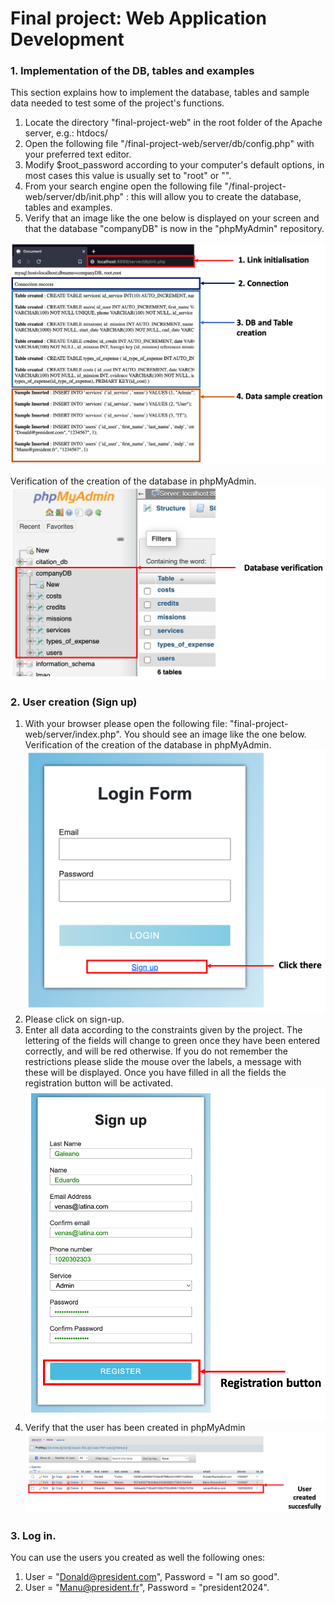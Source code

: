 # Final project: Web Application Development


### 1. Implementation of the DB, tables and examples

This section explains how to implement the database, tables and sample data needed to test some of the project's functions. 

1. Locate the directory "final-project-web" in the root folder of the Apache server, e.g.: htdocs/
2. Open the following file "/final-project-web/server/db/config.php" with your preferred text editor. 
3. Modify $root_password according to your computer's default options, in most cases this value is usually set to "root" or "".
4. From your search engine open the following file "/final-project-web/server/db/init.php" : this will allow you to create the database, tables and examples.
5. Verify that an image like the one below is displayed on your screen and that the database "companyDB" is now in the "phpMyAdmin" repository. 


![alt text](https://github.com/sebasro10/final-project-web/blob/develop/images/img1.png)

Verification of the creation of the database in phpMyAdmin.
![alt text](https://github.com/sebasro10/final-project-web/blob/develop/images/img2.png)

### 2. User creation (Sign up)
1. With your browser please open the following file: "final-project-web/server/index.php". You should see an image like the one below. 
Verification of the creation of the database in phpMyAdmin.
![alt text](https://github.com/sebasro10/final-project-web/blob/develop/images/img3.png)
2. Please click on sign-up.
3. Enter all data according to the constraints given by the project. The lettering of the fields will change to green once they have been entered correctly, and will be red otherwise. If you do not remember the restrictions please slide the mouse over the labels, a message with these will be displayed. Once you have filled in all the fields the registration button will be activated. 
![alt text](https://github.com/sebasro10/final-project-web/blob/develop/images/img4.png)
4. Verify that the user has been created in phpMyAdmin
![alt text](https://github.com/sebasro10/final-project-web/blob/develop/images/img5.png)

### 3. Log in. 
You can use the users you created as well the following ones:

1. User = "Donald@president.com", Password = "I am so good".
2. User = "Manu@president.fr", Password = "president2024".

